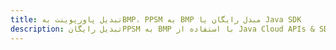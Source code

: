 ---title: تبدیل پاورپوینت بهBMP، PPSM به BMP مبدل رایگان یا Java SDKdescription: تبدیل رایگانPPSM به BMP با استفاده از Java Cloud APIs & SDK. همچنین اسناد Microsoft PowerPoint را در Cloud ایجاد، ویرایش و رندر کنید.---